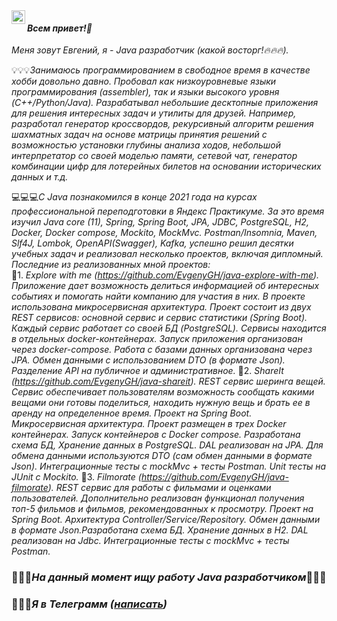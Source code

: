 <a href="https://t.me/SurkovEV">
<img align="left" alt="Telegram" width="22px" src="https://cdn-icons-png.flaticon.com/512/4401/4401433.png"/>
</a>

#### _Всем привет!👋_
_Меня зовут Евгений, я - Java разработчик (какой восторг!🔥🔥🔥)._     

💡💡💡_Занимаюсь программированием в свободное время в качестве хобби довольно давно. Пробовал 
как низкоуровневые языки программирования (assembler), так и языки высокого уровня (C++/Python/Java). 
Разрабатывал небольшие десктопные приложения для решения интересных задач и утилиты для друзей. 
Например, разработал генератор кроссвордов, рекурсивный алгоритм решения шахматных задач на основе матрицы 
принятия решений с возможностью установки глубины анализа ходов, небольшой интерпретатор со своей 
моделью памяти, сетевой чат, генератор комбинации цифр для лотерейных билетов на основании исторических 
данных и т.д._  

💻💻💻_С Java познакомился в конце 2021 года на курсах профессиональной переподготовки в Яндекс Практикуме. 
За это время изучил Java core (11), Spring, Spring Boot, JPA, JDBC, PostgreSQL, H2, Docker, Docker compose, 
Mockito, MockMvc. Postman/Insomnia, Maven, Slf4J, Lombok, OpenAPI(Swagger), Kafka, успешно решил десятки 
учебных задач и реализовал несколько проектов, включая дипломный.   
Последние из реализованных мной проектов:_  
📢1. _Explore with me (https://github.com/EvgenyGH/java-explore-with-me).
Приложение дает возможность делиться информацией об интересных событиях и помогать найти 
компанию для участия в них. В проекте использована микросервисная архитектура. Проект состоит из 
двух REST сервисов: основной сервис и сервис статистики (Spring Boot). Каждый сервис работает со своей БД 
(PostgreSQL). Сервисы находится в отдельных docker-контейнерах. Запуск приложения организован через 
docker-compose. Работа с базами данных организована через JPA. Обмен данными с использованием 
DTO (в формате Json). Разделение API на публичное и административное._
📢2. _ShareIt (https://github.com/EvgenyGH/java-shareit).
REST сервис шеринга вещей. Сервис обеспечивает пользователям возможность сообщать какими вещами 
они готовы поделиться, находить нужную вещь и брать ее в аренду на определенное время. Проект на Spring Boot. 
Микросервисная архитектура. Проект размещен в трех Docker контейнерах. Запуск контейнеров c Docker compose. 
Разработана схема БД, Хранение данных в PostgreSQL. DAL реализован на JPA. 
Для обмена данными используются DTO (сам обмен данными в формате Json). Интеграционные тесты c mockMvc + 
тесты Postman. Unit тесты на JUnit c Mockito._
📢3. _Filmorate (https://github.com/EvgenyGH/java-filmorate).
REST сервис для работы с фильмами и оценками пользователей. 
Дополнительно реализован функционал получения топ-5 фильмов и фильмов, рекомендованных к просмотру. 
Проект на Spring Boot. Архитектура Controller/Service/Repository. Обмен данными в формате Json.Разработана 
схема БД. Хранение данных в H2. DAL реализован на Jdbc. Интеграционные тесты c mockMvc + тесты Postman._
  
### 🌈🌈🌈_На данный момент ищу работу Java разработчиком_🌈🌈🌈 
### 📨📨📨_Я в Телеграмм ([написать](https://t.me/SurkovEV))_
